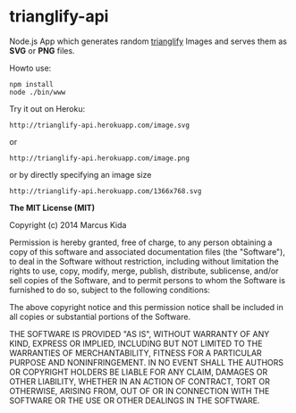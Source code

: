 # trianglify-api

Node.js App which generates random [trianglify](https://github.com/qrohlf/trianglify) Images and serves them as **SVG** or **PNG** files.


Howto use:

```
npm install
node ./bin/www
```

Try it out on Heroku:

```
http://trianglify-api.herokuapp.com/image.svg
```

or

```
http://trianglify-api.herokuapp.com/image.png
```

or by directly specifying an image size

```
http://trianglify-api.herokuapp.com/1366x768.svg
```


**The MIT License (MIT)**

Copyright (c) 2014 Marcus Kida

Permission is hereby granted, free of charge, to any person obtaining a copy of this software and associated documentation files (the "Software"), to deal in the Software without restriction, including without limitation the rights to use, copy, modify, merge, publish, distribute, sublicense, and/or sell copies of the Software, and to permit persons to whom the Software is furnished to do so, subject to the following conditions:

The above copyright notice and this permission notice shall be included in all copies or substantial portions of the Software.

THE SOFTWARE IS PROVIDED "AS IS", WITHOUT WARRANTY OF ANY KIND, EXPRESS OR IMPLIED, INCLUDING BUT NOT LIMITED TO THE WARRANTIES OF MERCHANTABILITY, FITNESS FOR A PARTICULAR PURPOSE AND NONINFRINGEMENT. IN NO EVENT SHALL THE AUTHORS OR COPYRIGHT HOLDERS BE LIABLE FOR ANY CLAIM, DAMAGES OR OTHER LIABILITY, WHETHER IN AN ACTION OF CONTRACT, TORT OR OTHERWISE, ARISING FROM, OUT OF OR IN CONNECTION WITH THE SOFTWARE OR THE USE OR OTHER DEALINGS IN THE SOFTWARE.
